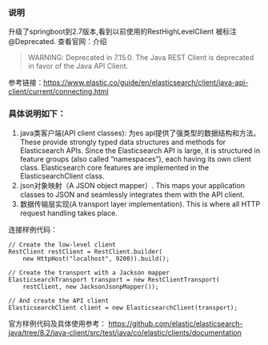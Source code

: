 ### 说明
升级了springboot到2.7版本,看到以前使用的RestHighLevelClient 被标注@Deprecated.
查看官网：介绍
> WARNING: Deprecated in 7.15.0.
The Java REST Client is deprecated in favor of the Java API Client.

参考链接：https://www.elastic.co/guide/en/elasticsearch/client/java-api-client/current/connecting.html

### 具体说明如下：

1. java类客户端(API client classes): 为es api提供了强类型的数据结构和方法。These provide strongly typed data structures and methods for Elasticsearch APIs. Since the Elasticsearch API is large, it is structured in feature groups (also called “namespaces”), each having its own client class. Elasticsearch core features are implemented in the ElasticsearchClient class.
2. json对象映射（A JSON object mapper）. This maps your application classes to JSON and seamlessly integrates them with the API client.
3. 数据传输层实现(A transport layer implementation). This is where all HTTP request handling takes place.

连接样例代码：
~~~
// Create the low-level client
RestClient restClient = RestClient.builder(
    new HttpHost("localhost", 9200)).build();

// Create the transport with a Jackson mapper
ElasticsearchTransport transport = new RestClientTransport(
    restClient, new JacksonJsonpMapper());

// And create the API client
ElasticsearchClient client = new ElasticsearchClient(transport);
~~~

官方样例代码及具体使用参考：
https://github.com/elastic/elasticsearch-java/tree/8.2/java-client/src/test/java/co/elastic/clients/documentation